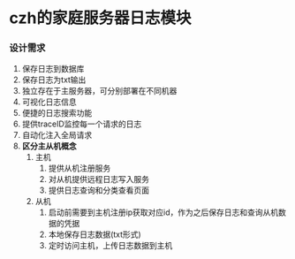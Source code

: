 # czh的家庭服务器日志模块

### 设计需求
1. 保存日志到数据库
2. 保存日志为txt输出
3. 独立存在于主服务器，可分别部署在不同机器
4. 可视化日志信息
5. 便捷的日志搜索功能
6. 提供traceID监控每一个请求的日志
7. 自动化注入全局请求
8. **区分主从机概念**
   1. 主机
      1. 提供从机注册服务
      2. 对从机提供远程日志写入服务
      3. 提供日志查询和分类查看页面
   2. 从机
      1. 启动前需要到主机注册ip获取对应id，作为之后保存日志和查询从机数据的凭据
      2. 本地保存日志数据(txt形式)
      3. 定时访问主机，上传日志数据到主机